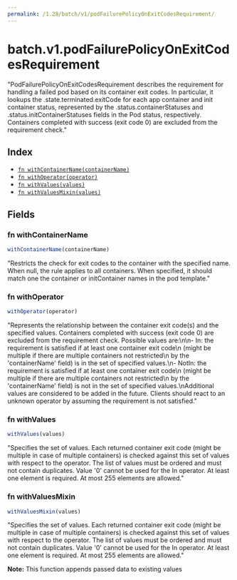 ```yaml
---
permalink: /1.28/batch/v1/podFailurePolicyOnExitCodesRequirement/
---
```


# batch.v1.podFailurePolicyOnExitCodesRequirement

"PodFailurePolicyOnExitCodesRequirement describes the requirement for handling a failed pod based on its container exit codes. In particular, it lookups the .state.terminated.exitCode for each app container and init container status, represented by the .status.containerStatuses and .status.initContainerStatuses fields in the Pod status, respectively. Containers completed with success (exit code 0) are excluded from the requirement check."

## Index

* [`fn withContainerName(containerName)`](#fn-withcontainername)
* [`fn withOperator(operator)`](#fn-withoperator)
* [`fn withValues(values)`](#fn-withvalues)
* [`fn withValuesMixin(values)`](#fn-withvaluesmixin)

## Fields

### fn withContainerName

```ts
withContainerName(containerName)
```

"Restricts the check for exit codes to the container with the specified name. When null, the rule applies to all containers. When specified, it should match one the container or initContainer names in the pod template."

### fn withOperator

```ts
withOperator(operator)
```

"Represents the relationship between the container exit code(s) and the specified values. Containers completed with success (exit code 0) are excluded from the requirement check. Possible values are:\n\n- In: the requirement is satisfied if at least one container exit code\n  (might be multiple if there are multiple containers not restricted\n  by the 'containerName' field) is in the set of specified values.\n- NotIn: the requirement is satisfied if at least one container exit code\n  (might be multiple if there are multiple containers not restricted\n  by the 'containerName' field) is not in the set of specified values.\nAdditional values are considered to be added in the future. Clients should react to an unknown operator by assuming the requirement is not satisfied."

### fn withValues

```ts
withValues(values)
```

"Specifies the set of values. Each returned container exit code (might be multiple in case of multiple containers) is checked against this set of values with respect to the operator. The list of values must be ordered and must not contain duplicates. Value '0' cannot be used for the In operator. At least one element is required. At most 255 elements are allowed."

### fn withValuesMixin

```ts
withValuesMixin(values)
```

"Specifies the set of values. Each returned container exit code (might be multiple in case of multiple containers) is checked against this set of values with respect to the operator. The list of values must be ordered and must not contain duplicates. Value '0' cannot be used for the In operator. At least one element is required. At most 255 elements are allowed."

**Note:** This function appends passed data to existing values